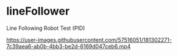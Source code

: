 # lineFollower
Line Following Robot Test (PID)


https://user-images.githubusercontent.com/57516051/181302271-7c39aea6-ab0b-4bb3-be2d-6169d047ceb6.mp4


